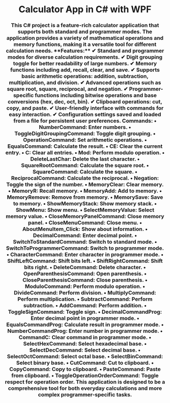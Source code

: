 <h1 align="center">Calculator App in C# with WPF</h1>  
<h3 align="center"> This C# project is a feature-rich calculator application that supports both standard and programmer modes. The application provides a variety of mathematical operations and memory functions, making it a versatile tool for different calculation needs.
**Features:**
 ✔ Standard and programmer modes for diverse calculation requirements.
✔ Digit grouping toggle for better readability of large numbers.
✔ Memory functions including add, recall, clear, and save.
✔ Supports basic arithmetic operations: addition, subtraction, multiplication, and division.
✔ Advanced operations such as square root, square, reciprocal, and negation.
✔ Programmer-specific functions including bitwise operations and base conversions (hex, dec, oct, bin).
✔ Clipboard operations: cut, copy, and paste.
✔ User-friendly interface with commands for easy interaction.
✔ Configuration settings saved and loaded from a file for persistent user preferences.
Commands:
•	NumberCommand: Enter numbers.
•	ToggleDigitGroupingCommand: Toggle digit grouping.
•	OperationCommand: Set arithmetic operations.
•	EqualsCommand: Calculate the result.
•	CE: Clear the current entry.
•	C: Clear all entries.
•	Mod: Perform modulo operation.
•	DeleteLastChar: Delete the last character.
•	SquareRootCommand: Calculate the square root.
•	SquareCommand: Calculate the square.
•	ReciprocalCommand: Calculate the reciprocal.
•	Negation: Toggle the sign of the number.
•	MemoryClear: Clear memory.
•	MemoryR: Recall memory.
•	MemoryAdd: Add to memory.
•	MemoryRemove: Remove from memory.
•	MemorySave: Save to memory.
•	ShowMemoryStack: Show memory stack.
•	ShowMenu: Show menu.
•	SelectMemoryValue: Select memory value.
•	CloseMemoryPanelCommand: Close memory panel.
•	CloseMenuCommand: Close menu.
•	AboutMenuItem_Click: Show about information.
•	DecimalCommand: Enter decimal point.
•	SwitchToStandardCommand: Switch to standard mode.
•	SwitchToProgrammerCommand: Switch to programmer mode.
•	CharacterCommand: Enter character in programmer mode.
•	ShiftLeftCommand: Shift bits left.
•	ShiftRightCommand: Shift bits right.
•	DeleteCommand: Delete character.
•	OpenParenthesisCommand: Open parenthesis.
•	CloseParenthesisCommand: Close parenthesis.
•	ModuloCommand: Perform modulo operation.
•	DivideCommand: Perform division.
•	MultiplyCommand: Perform multiplication.
•	SubtractCommand: Perform subtraction.
•	AddCommand: Perform addition.
•	ToggleSignCommand: Toggle sign.
•	DecimalCommandProg: Enter decimal point in programmer mode.
•	EqualsCommandProg: Calculate result in programmer mode.
•	NumberCommandProg: Enter number in programmer mode.
•	CommandC: Clear command in programmer mode.
•	SelectHexCommand: Select hexadecimal base.
•	SelectDecCommand: Select decimal base.
•	SelectOctCommand: Select octal base.
•	SelectBinCommand: Select binary base.
•	CutCommand: Cut to clipboard.
•	CopyCommand: Copy to clipboard.
•	PasteCommand: Paste from clipboard.
•	ToggleOperationOrderCommand: Toggle respect for operation order.
This application is designed to be a comprehensive tool for both everyday calculations and more complex programmer-specific tasks.
</h3>